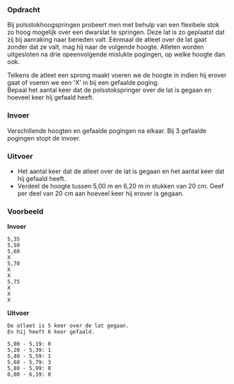 ### Opdracht

Bij polsstokhoogspringen probeert men met behulp van een flexibele stok zo hoog mogelijk over een dwarslat te springen. Deze lat is zo geplaatst dat zij bij aanraking naar beneden valt. Eénmaal de atleet over de lat gaat zonder dat ze valt, mag hij naar de volgende hoogte. Atleten worden uitgesloten na drie opeenvolgende mislukte pogingen, op welke hoogte dan ook.

Telkens de atleet een sprong maakt voeren we de hoogte in indien hij erover gaat of voeren we een 'X' in bij een gefaalde poging.  
Bepaal het aantal keer dat de polsstokspringer over de lat is gegaan en hoeveel keer hij gefaald heeft.  

### Invoer

Verschillende hoogten en gefaalde pogingen na elkaar. Bij 3 gefaalde pogingen stopt de invoer.

### Uitvoer

* Het aantal keer dat de atleet over de lat is gegaan en het aantal keer dat hij gefaald heeft.
* Verdeel de hoogte tussen 5,00 m en 6,20 m in stukken van 20 cm. Geef per deel van 20 cm aan hoeveel keer hij erover is gegaan.

### Voorbeeld

**Invoer**
    
    5,35
    5,50
    5,60
    X
    5,70
    X
    X
    5,75
    X
    X
    X
    

**Uitvoer**
    
    De atleet is 5 keer over de lat gegaan.
    En hij heeft 6 keer gefaald.
    
    5,00 - 5,19: 0
    5,20 - 5,39: 1
    5,40 - 5,59: 1
    5,60 - 5,79: 3
    5,80 - 5,99: 0
    6,00 - 6,19: 0
    
     
  
   
